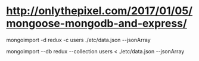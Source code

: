 # http://onlythepixel.com/2017/01/05/mongoose-mongodb-and-express/

mongoimport  -d redux -c users  ./etc/data.json --jsonArray

mongoimport --db redux --collection users < ./etc/data.json  --jsonArray
